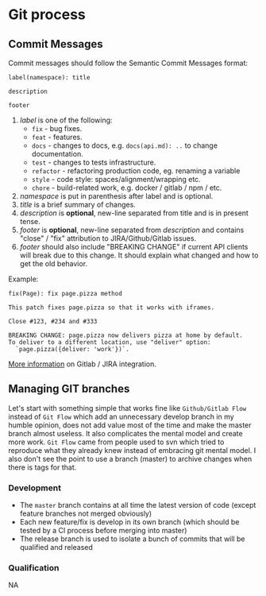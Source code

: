 
# Git process

## Commit Messages

Commit messages should follow the Semantic Commit Messages format:

```
label(namespace): title

description

footer
```

1. *label* is one of the following:
    - `fix` - bug fixes.
    - `feat` - features.
    - `docs` - changes to docs, e.g. `docs(api.md): ..` to change documentation.
    - `test` - changes to tests infrastructure.
    - `refactor` - refactoring production code, eg. renaming a variable
    - `style` - code style: spaces/alignment/wrapping etc.
    - `chore` - build-related work, e.g. docker / gitlab / npm / etc.
2. *namespace* is put in parenthesis after label and is optional.
3. *title* is a brief summary of changes.
4. *description* is **optional**, new-line separated from title and is in present tense.
5. *footer* is **optional**, new-line separated from *description* and contains "close" / "fix" attribution to JIRA/Github/Gitlab issues.
6. *footer* should also include "BREAKING CHANGE" if current API clients will break due to this change. It should explain what changed and how to get the old behavior.

Example:

```
fix(Page): fix page.pizza method

This patch fixes page.pizza so that it works with iframes.

Close #123, #234 and #333

BREAKING CHANGE: page.pizza now delivers pizza at home by default.
To deliver to a different location, use "deliver" option:
  `page.pizza({deliver: 'work'})`.
```

[More information](https://docs.gitlab.com/ee/user/project/integrations/jira.html) on Gitlab / JIRA integration.

## Managing GIT branches

Let's start with something simple that works fine like `Github/Gitlab Flow` instead of `Git Flow` which add an unnecessary develop branch in my humble opinion, does not add value most of the time and make the master branch almost useless. It also complicates the mental model and create more work. `Git Flow` came from people used to svn which tried to reproduce what they already knew instead of embracing git mental model. I also don't see the point to use a branch (master) to archive changes when there is tags for that.

### Development

- The `master` branch contains at all time the latest version of code (except feature branches not merged obviously)
- Each new feature/fix is develop in its own branch (which should be tested by a CI process before merging into master)
- The release branch is used to isolate a bunch of commits that will be qualified and released

### Qualification

NA
